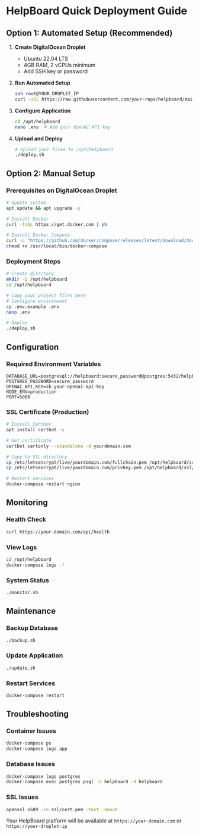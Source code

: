 # HelpBoard Quick Deployment Guide

## Option 1: Automated Setup (Recommended)

1. **Create DigitalOcean Droplet**
   - Ubuntu 22.04 LTS
   - 4GB RAM, 2 vCPUs minimum
   - Add SSH key or password

2. **Run Automated Setup**
   ```bash
   ssh root@YOUR_DROPLET_IP
   curl -sSL https://raw.githubusercontent.com/your-repo/helpboard/main/production-setup.sh | bash
   ```

3. **Configure Application**
   ```bash
   cd /opt/helpboard
   nano .env  # Add your OpenAI API key
   ```

4. **Upload and Deploy**
   ```bash
   # Upload your files to /opt/helpboard
   ./deploy.sh
   ```

## Option 2: Manual Setup

### Prerequisites on DigitalOcean Droplet
```bash
# Update system
apt update && apt upgrade -y

# Install Docker
curl -fsSL https://get.docker.com | sh

# Install Docker Compose
curl -L "https://github.com/docker/compose/releases/latest/download/docker-compose-$(uname -s)-$(uname -m)" -o /usr/local/bin/docker-compose
chmod +x /usr/local/bin/docker-compose
```

### Deployment Steps
```bash
# Create directory
mkdir -p /opt/helpboard
cd /opt/helpboard

# Copy your project files here
# Configure environment
cp .env.example .env
nano .env

# Deploy
./deploy.sh
```

## Configuration

### Required Environment Variables
```env
DATABASE_URL=postgresql://helpboard:secure_password@postgres:5432/helpboard
POSTGRES_PASSWORD=secure_password
OPENAI_API_KEY=sk-your-openai-api-key
NODE_ENV=production
PORT=5000
```

### SSL Certificate (Production)
```bash
# Install Certbot
apt install certbot -y

# Get certificate
certbot certonly --standalone -d yourdomain.com

# Copy to SSL directory
cp /etc/letsencrypt/live/yourdomain.com/fullchain.pem /opt/helpboard/ssl/cert.pem
cp /etc/letsencrypt/live/yourdomain.com/privkey.pem /opt/helpboard/ssl/key.pem

# Restart services
docker-compose restart nginx
```

## Monitoring

### Health Check
```bash
curl https://your-domain.com/api/health
```

### View Logs
```bash
cd /opt/helpboard
docker-compose logs -f
```

### System Status
```bash
./monitor.sh
```

## Maintenance

### Backup Database
```bash
./backup.sh
```

### Update Application
```bash
./update.sh
```

### Restart Services
```bash
docker-compose restart
```

## Troubleshooting

### Container Issues
```bash
docker-compose ps
docker-compose logs app
```

### Database Issues
```bash
docker-compose logs postgres
docker-compose exec postgres psql -U helpboard -d helpboard
```

### SSL Issues
```bash
openssl x509 -in ssl/cert.pem -text -noout
```

Your HelpBoard platform will be available at `https://your-domain.com` or `https://your-droplet-ip`